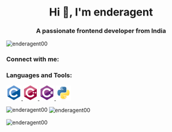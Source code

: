 <h1 align="center">Hi 👋, I'm enderagent</h1>
<h3 align="center">A passionate frontend developer from India</h3>

<p align="left"> <img src="https://komarev.com/ghpvc/?username=enderagent00&label=Profile%20views&color=0e75b6&style=flat" alt="enderagent00" /> </p>

<h3 align="left">Connect with me:</h3>
<p align="left">
</p>

<h3 align="left">Languages and Tools:</h3>
<p align="left"> <a href="https://www.cprogramming.com/" target="_blank" rel="noreferrer"> <img src="https://raw.githubusercontent.com/devicons/devicon/master/icons/c/c-original.svg" alt="c" width="40" height="40"/> </a> <a href="https://www.w3schools.com/cpp/" target="_blank" rel="noreferrer"> <img src="https://raw.githubusercontent.com/devicons/devicon/master/icons/cplusplus/cplusplus-original.svg" alt="cplusplus" width="40" height="40"/> </a> <a href="https://www.w3schools.com/cs/" target="_blank" rel="noreferrer"> <img src="https://raw.githubusercontent.com/devicons/devicon/master/icons/csharp/csharp-original.svg" alt="csharp" width="40" height="40"/> </a> <a href="https://www.python.org" target="_blank" rel="noreferrer"> <img src="https://raw.githubusercontent.com/devicons/devicon/master/icons/python/python-original.svg" alt="python" width="40" height="40"/> </a> </p>

<p><img align="left" src="https://github-readme-stats.vercel.app/api/top-langs?username=enderagent00&show_icons=true&locale=en&layout=compact" alt="enderagent00" /></p>

<p>&nbsp;<img align="center" src="https://github-readme-stats.vercel.app/api?username=enderagent00&show_icons=true&locale=en" alt="enderagent00" /></p>

<p><img align="center" src="https://github-readme-streak-stats.herokuapp.com/?user=enderagent00&" alt="enderagent00" /></p>
